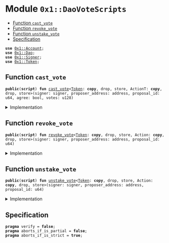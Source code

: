 
<a name="0x1_DaoVoteScripts"></a>

# Module `0x1::DaoVoteScripts`



-  [Function `cast_vote`](#0x1_DaoVoteScripts_cast_vote)
-  [Function `revoke_vote`](#0x1_DaoVoteScripts_revoke_vote)
-  [Function `unstake_vote`](#0x1_DaoVoteScripts_unstake_vote)
-  [Specification](#@Specification_0)


<pre><code><b>use</b> <a href="Account.md#0x1_Account">0x1::Account</a>;
<b>use</b> <a href="Dao.md#0x1_Dao">0x1::Dao</a>;
<b>use</b> <a href="Signer.md#0x1_Signer">0x1::Signer</a>;
<b>use</b> <a href="Token.md#0x1_Token">0x1::Token</a>;
</code></pre>



<a name="0x1_DaoVoteScripts_cast_vote"></a>

## Function `cast_vote`



<pre><code><b>public</b>(<b>script</b>) <b>fun</b> <a href="DaoVoteScripts.md#0x1_DaoVoteScripts_cast_vote">cast_vote</a>&lt;<a href="Token.md#0x1_Token">Token</a>: <b>copy</b>, drop, store, ActionT: <b>copy</b>, drop, store&gt;(signer: signer, proposer_address: address, proposal_id: u64, agree: bool, votes: u128)
</code></pre>



<details>
<summary>Implementation</summary>


<pre><code><b>public</b> ( <b>script</b> ) <b>fun</b> <a href="DaoVoteScripts.md#0x1_DaoVoteScripts_cast_vote">cast_vote</a>&lt;<a href="Token.md#0x1_Token">Token</a>: <b>copy</b> + drop + store, ActionT: <b>copy</b> + drop + store&gt;(
    signer: signer,
    proposer_address: address,
    proposal_id: u64,
    agree: bool,
    votes: u128,
) {
    <b>let</b> votes = <a href="Account.md#0x1_Account_withdraw">Account::withdraw</a>&lt;<a href="Token.md#0x1_Token">Token</a>&gt;(&signer, votes);
    <a href="Dao.md#0x1_Dao_cast_vote">Dao::cast_vote</a>&lt;<a href="Token.md#0x1_Token">Token</a>, ActionT&gt;(&signer, proposer_address, proposal_id, votes, agree);
}
</code></pre>



</details>

<a name="0x1_DaoVoteScripts_revoke_vote"></a>

## Function `revoke_vote`



<pre><code><b>public</b>(<b>script</b>) <b>fun</b> <a href="DaoVoteScripts.md#0x1_DaoVoteScripts_revoke_vote">revoke_vote</a>&lt;<a href="Token.md#0x1_Token">Token</a>: <b>copy</b>, drop, store, Action: <b>copy</b>, drop, store&gt;(signer: signer, proposer_address: address, proposal_id: u64)
</code></pre>



<details>
<summary>Implementation</summary>


<pre><code><b>public</b> ( <b>script</b> ) <b>fun</b> <a href="DaoVoteScripts.md#0x1_DaoVoteScripts_revoke_vote">revoke_vote</a>&lt;<a href="Token.md#0x1_Token">Token</a>: <b>copy</b> + drop + store, Action: <b>copy</b> + drop + store&gt;(
    signer: signer,
    proposer_address: address,
    proposal_id: u64,
) {
    <b>let</b> sender = <a href="Signer.md#0x1_Signer_address_of">Signer::address_of</a>(&signer);
    <b>let</b> (_, power) = <a href="Dao.md#0x1_Dao_vote_of">Dao::vote_of</a>&lt;<a href="Token.md#0x1_Token">Token</a>&gt;(sender, proposer_address, proposal_id);
    <b>let</b> my_token = <a href="Dao.md#0x1_Dao_revoke_vote">Dao::revoke_vote</a>&lt;<a href="Token.md#0x1_Token">Token</a>, Action&gt;(&signer, proposer_address, proposal_id, power);
    <a href="Account.md#0x1_Account_deposit">Account::deposit</a>(sender, my_token);
}
</code></pre>



</details>

<a name="0x1_DaoVoteScripts_unstake_vote"></a>

## Function `unstake_vote`



<pre><code><b>public</b>(<b>script</b>) <b>fun</b> <a href="DaoVoteScripts.md#0x1_DaoVoteScripts_unstake_vote">unstake_vote</a>&lt;<a href="Token.md#0x1_Token">Token</a>: <b>copy</b>, drop, store, Action: <b>copy</b>, drop, store&gt;(signer: signer, proposer_address: address, proposal_id: u64)
</code></pre>



<details>
<summary>Implementation</summary>


<pre><code><b>public</b> ( <b>script</b> ) <b>fun</b> <a href="DaoVoteScripts.md#0x1_DaoVoteScripts_unstake_vote">unstake_vote</a>&lt;<a href="Token.md#0x1_Token">Token</a>: <b>copy</b> + drop + store, Action: <b>copy</b> + drop + store&gt;(
    signer: signer,
    proposer_address: address,
    proposal_id: u64,
) {
    <b>let</b> my_token = <a href="Dao.md#0x1_Dao_unstake_votes">Dao::unstake_votes</a>&lt;<a href="Token.md#0x1_Token">Token</a>, Action&gt;(&signer, proposer_address, proposal_id);
    <a href="Account.md#0x1_Account_deposit">Account::deposit</a>(<a href="Signer.md#0x1_Signer_address_of">Signer::address_of</a>(&signer), my_token);
}
</code></pre>



</details>

<a name="@Specification_0"></a>

## Specification



<pre><code><b>pragma</b> verify = <b>false</b>;
<b>pragma</b> aborts_if_is_partial = <b>false</b>;
<b>pragma</b> aborts_if_is_strict = <b>true</b>;
</code></pre>
